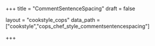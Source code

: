 +++
title = "CommentSentenceSpacing"
draft = false

layout = "cookstyle_cops"
data_path = ["cookstyle","cops_chef_style_commentsentencespacing"]

+++

<!-- The content of this page is automatically generated from the
cops_chef_style_commentsentencespacing.yml file in github.com/chef/cookstyle/blob/main/docs-chef-io/data/cookstyle/. -->
